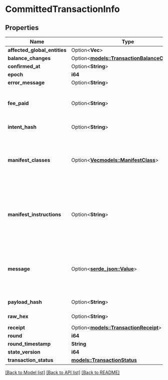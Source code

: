# CommittedTransactionInfo

## Properties

Name | Type | Description | Notes
------------ | ------------- | ------------- | -------------
**affected_global_entities** | Option<**Vec<String>**> |  | [optional]
**balance_changes** | Option<[**models::TransactionBalanceChanges**](TransactionBalanceChanges.md)> |  | [optional]
**confirmed_at** | Option<**String**> |  | [optional]
**epoch** | **i64** |  | 
**error_message** | Option<**String**> |  | [optional]
**fee_paid** | Option<**String**> | String-encoded decimal representing the amount of a related fungible resource. | [optional]
**intent_hash** | Option<**String**> | Bech32m-encoded hash. | [optional]
**manifest_classes** | Option<[**Vec<models::ManifestClass>**](ManifestClass.md)> | A collection of zero or more manifest classes ordered from the most specific class to the least specific one. This field will be present only for user transactions.  | [optional]
**manifest_instructions** | Option<**String**> | A text-representation of a transaction manifest. This field will be present only for user transactions and when explicitly opted-in using `manifest_instructions` flag.  | [optional]
**message** | Option<[**serde_json::Value**](.md)> | The optional transaction message. This type is defined in the Core API as `TransactionMessage`. See the Core API documentation for more details.  | [optional]
**payload_hash** | Option<**String**> | Bech32m-encoded hash. | [optional]
**raw_hex** | Option<**String**> | Hex-encoded binary blob. | [optional]
**receipt** | Option<[**models::TransactionReceipt**](TransactionReceipt.md)> |  | [optional]
**round** | **i64** |  | 
**round_timestamp** | **String** |  | 
**state_version** | **i64** |  | 
**transaction_status** | [**models::TransactionStatus**](TransactionStatus.md) |  | 

[[Back to Model list]](../README.md#documentation-for-models) [[Back to API list]](../README.md#documentation-for-api-endpoints) [[Back to README]](../README.md)


